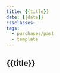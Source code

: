 ```yaml
---
title: {{title}}
date: {{date}}
cssclasses: 
tags:
  - purchases/past
  - template
---
```


## {{title}}
